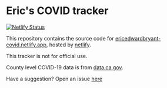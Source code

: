 # Eric's COVID tracker

[![Netlify Status](https://api.netlify.com/api/v1/badges/1f59180d-e2d5-4d19-9f97-4a74bab938ad/deploy-status)](https://app.netlify.com/sites/ericedwardbryant-covid/deploys)

This repository contains the source code for
[ericedwardbryant-covid.netlify.app](https://ericedwardbryant-covid.netlify.app),
hosted by [netlify](https://netlify.com).

This tracker is not for official use.

County level COVID-19 data is from [data.ca.gov](https://data.ca.gov).

Have a suggestion? Open an issue [here](https://github.com/ericedwardbryant/covid/issues)
